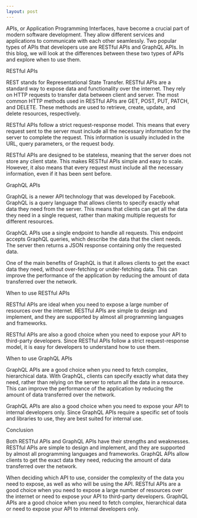```yaml
---
layout: post
---
```

APIs, or Application Programming Interfaces, have become a crucial part of modern software development. They allow different services and applications to communicate with each other seamlessly. Two popular types of APIs that developers use are RESTful APIs and GraphQL APIs. In this blog, we will look at the differences between these two types of APIs and explore when to use them.

RESTful APIs

REST stands for Representational State Transfer. RESTful APIs are a standard way to expose data and functionality over the internet. They rely on HTTP requests to transfer data between client and server. The most common HTTP methods used in RESTful APIs are GET, POST, PUT, PATCH, and DELETE. These methods are used to retrieve, create, update, and delete resources, respectively.

RESTful APIs follow a strict request-response model. This means that every request sent to the server must include all the necessary information for the server to complete the request. This information is usually included in the URL, query parameters, or the request body.

RESTful APIs are designed to be stateless, meaning that the server does not store any client state. This makes RESTful APIs simple and easy to scale. However, it also means that every request must include all the necessary information, even if it has been sent before.

GraphQL APIs

GraphQL is a newer API technology that was developed by Facebook. GraphQL is a query language that allows clients to specify exactly what data they need from the server. This means that clients can get all the data they need in a single request, rather than making multiple requests for different resources.

GraphQL APIs use a single endpoint to handle all requests. This endpoint accepts GraphQL queries, which describe the data that the client needs. The server then returns a JSON response containing only the requested data.

One of the main benefits of GraphQL is that it allows clients to get the exact data they need, without over-fetching or under-fetching data. This can improve the performance of the application by reducing the amount of data transferred over the network.

When to use RESTful APIs

RESTful APIs are ideal when you need to expose a large number of resources over the internet. RESTful APIs are simple to design and implement, and they are supported by almost all programming languages and frameworks.

RESTful APIs are also a good choice when you need to expose your API to third-party developers. Since RESTful APIs follow a strict request-response model, it is easy for developers to understand how to use them.

When to use GraphQL APIs

GraphQL APIs are a good choice when you need to fetch complex, hierarchical data. With GraphQL, clients can specify exactly what data they need, rather than relying on the server to return all the data in a resource. This can improve the performance of the application by reducing the amount of data transferred over the network.

GraphQL APIs are also a good choice when you need to expose your API to internal developers only. Since GraphQL APIs require a specific set of tools and libraries to use, they are best suited for internal use.

Conclusion

Both RESTful APIs and GraphQL APIs have their strengths and weaknesses. RESTful APIs are simple to design and implement, and they are supported by almost all programming languages and frameworks. GraphQL APIs allow clients to get the exact data they need, reducing the amount of data transferred over the network.

When deciding which API to use, consider the complexity of the data you need to expose, as well as who will be using the API. RESTful APIs are a good choice when you need to expose a large number of resources over the internet or need to expose your API to third-party developers. GraphQL APIs are a good choice when you need to fetch complex, hierarchical data or need to expose your API to internal developers only.